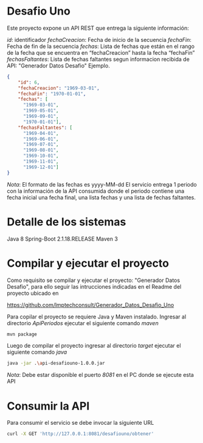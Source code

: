 # Desafio Uno

Este proyecto expone un API REST que entrega la siguiente información:

*id*: identificador
*fechaCreacion*: Fecha de inicio de la secuencia
*fechaFin*: Fecha de fin de la secuencia
*fechas*: Lista de fechas que están en el rango de la fecha que se encuentra en “fechaCreacion” hasta la fecha “fechaFin”
*fechasFaltantes*: Lista de fechas faltantes segun informacion recibida de API: "Generador Datos Desafio"
Ejemplo.

```json
{
    "id": 6,
    "fechaCreacion": "1969-03-01",
    "fechaFin": "1970-01-01",
    "fechas": [
      "1969-03-01",
      "1969-05-01",
      "1969-09-01",
      "1970-01-01"],
    "fechasFaltantes": [
      "1969-04-01",
      "1969-06-01",
      "1969-07-01",
      "1969-08-01",
      "1969-10-01",
      "1969-11-01",
      "1969-12-01"]
}
```
*Nota*:
El formato de las fechas es yyyy-MM-dd
El servicio entrega 1 periodo con la información de la API consumida donde el periodo contiene una fecha inicial una fecha final, una lista fechas y una lista de fechas faltantes.

# Detalle de los sistemas

Java 8
Spring-Boot 2.1.18.RELEASE
Maven 3


# Compilar y ejecutar el proyecto
Como requisito se compilar y ejecutar el proyecto: "Generador Datos Desafio", para ello seguir las intrucciones indicadas
en el Readme del proyecto ubicado en

https://github.com/lmptechconsult/Generador_Datos_Desafio_Uno


Para copilar el proyecto se requiere Java y Maven instalado.
Ingresar al directorio *ApiPeriodos* ejecutar el siguiente comando *maven*

```bash
mvn package
```



Luego de compilar el proyecto ingresar al directorio *target* ejecutar el siguiente comando *java*

```bash
java -jar .\api-desafiouno-1.0.0.jar
```
*Nota*:
Debe estar disponible el puerto *8081* en el PC donde se ejecute esta API

# Consumir la API

Para consumir el servicio se debe invocar la siguiente URL

```bash
curl -X GET 'http://127.0.0.1:8081/desafiouno/obtener'
```

